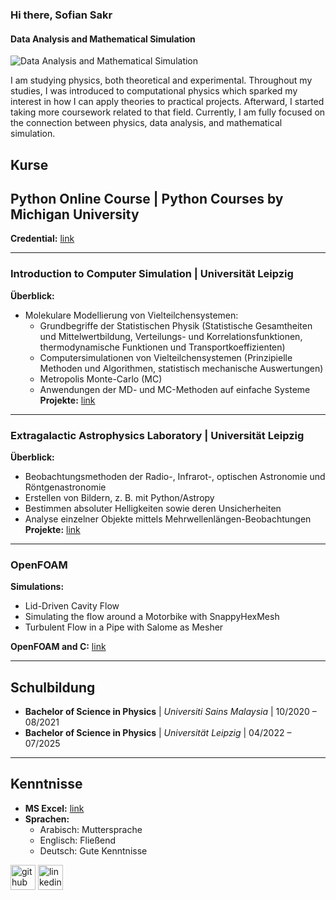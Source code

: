### Hi there, Sofian Sakr
#### Data Analysis and Mathematical Simulation
![Data Analysis and Mathematical Simulation](https://media.licdn.com/dms/image/v2/C5616AQGu9rvOmLF3kQ/profile-displaybackgroundimage-shrink_350_1400/profile-displaybackgroundimage-shrink_350_1400/0/1645983583153?e=1739404800&v=beta&t=i5JY1pwFrfsvAHhTY5NNnYA9YIQivd8HLRab7Tu5OZg)

I am studying physics, both theoretical and experimental. Throughout my studies, I was introduced to computational physics which sparked my interest in how I can apply theories to practical projects. Afterward, I started taking more coursework related to that field. Currently, I am fully focused on the connection between physics, data analysis, and mathematical simulation.

## Kurse  

## Python Online Course | Python Courses by Michigan University
**Credential:** [link](https://www.coursera.org/account/accomplishments/certificate/8KF2YPJ78WJP)  

---

### Introduction to Computer Simulation | Universität Leipzig
**Überblick:**  
- Molekulare Modellierung von Vielteilchensystemen:  
  - Grundbegriffe der Statistischen Physik (Statistische Gesamtheiten und Mittelwertbildung, Verteilungs- und Korrelationsfunktionen, thermodynamische Funktionen und Transportkoeffizienten)  
  - Computersimulationen von Vielteilchensystemen (Prinzipielle Methoden und Algorithmen, statistisch mechanische Auswertungen)  
  - Metropolis Monte-Carlo (MC)  
  - Anwendungen der MD- und MC-Methoden auf einfache Systeme  
**Projekte:** [link](https://drive.google.com/drive/folders/1C-ClfdWq4mT33wE8TGuTT9xSxhABKHa_?usp=sharing)  

---

### Extragalactic Astrophysics Laboratory | Universität Leipzig
**Überblick:**  
- Beobachtungsmethoden der Radio-, Infrarot-, optischen Astronomie und Röntgenastronomie  
- Erstellen von Bildern, z. B. mit Python/Astropy  
- Bestimmen absoluter Helligkeiten sowie deren Unsicherheiten  
- Analyse einzelner Objekte mittels Mehrwellenlängen-Beobachtungen  
**Projekte:** [link](https://drive.google.com/drive/folders/1rihdMu2ngzqyTPZUMvgguZqdfHuW9RJk?usp=sharing)  

---

### OpenFOAM  

**Simulations:**  
- Lid-Driven Cavity Flow  
- Simulating the flow around a Motorbike with SnappyHexMesh  
- Turbulent Flow in a Pipe with Salome as Mesher  

**OpenFOAM and C:** [link](https://drive.google.com/drive/folders/1kiueSVb-OyW_3F8u4fDFkJlqJCLvVDq2?usp=sharing)  

---

## Schulbildung
- **Bachelor of Science in Physics** | *Universiti Sains Malaysia* | 10/2020 – 08/2021
- **Bachelor of Science in Physics** | *Universität Leipzig* | 04/2022 – 07/2025

---


## Kenntnisse  

- **MS Excel:** [link](https://drive.google.com/drive/folders/1d0llfxWdeVTGFFoNxYbFWeGUt7X_cS5Y?usp=sharing)  
- **Sprachen:**  
  - Arabisch: Muttersprache  
  - Englisch: Fließend  
  - Deutsch: Gute Kenntnisse  



[<img src='https://cdn.jsdelivr.net/npm/simple-icons@3.0.1/icons/github.svg' alt='github' height='40'>](https://github.com/SofianSakr)  [<img src='https://cdn.jsdelivr.net/npm/simple-icons@3.0.1/icons/linkedin.svg' alt='linkedin' height='40'>](https://www.linkedin.com/in/sofian-sakr-767a13149/)  


